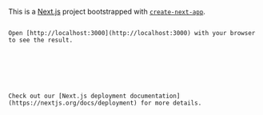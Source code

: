 This is a [Next.js](https://nextjs.org/) project bootstrapped with [`create-next-app`](https://github.com/vercel/next.js/tree/canary/packages/create-next-app).

```

Open [http://localhost:3000](http://localhost:3000) with your browser to see the result.







Check out our [Next.js deployment documentation](https://nextjs.org/docs/deployment) for more details.
```
